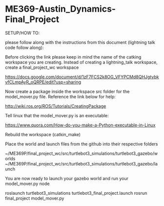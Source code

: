 # ME369-Austin_Dynamics-Final_Project

SETUP/HOW TO: 

please follow along with the instructions from this document (lightning talk code follow along):


Before clicking the link please keep in mind the name of the catking workspace you are creating. Instead of creating a lightning_talk workspace, create a final_project_wc workspace

https://docs.google.com/document/d/1zF7FCS2k8OG_VFYPCMd8QHJgtybkvfCLmpAyR_oQRPE/edit?usp=sharing


Now create a package inside the workspace src folder for the model_mover.py file. Reference the link below for help: 

http://wiki.ros.org/ROS/Tutorials/CreatingPackage


Tell linux that the model_mover.py is an executable: 

https://www.quora.com/How-do-you-make-a-Python-executable-in-Linux


Rebuild the workspace (catkin_make)


Place the world and launch files from the github into their respective folders 

~/ME369P/final_project_wc/src/turtlebot3_simulations/turtlebot3_gazebo/worlds 
~/ME369P/final_project_wc/src/turtlebot3_simulations/turtlebot3_gazebo/launch

You are now ready to launch your gazebo world and run your model_mover.py node

roslaunch turtlebot3_simulations turtlebot3_final_project.launch
rosrun final_project model_mover.py
